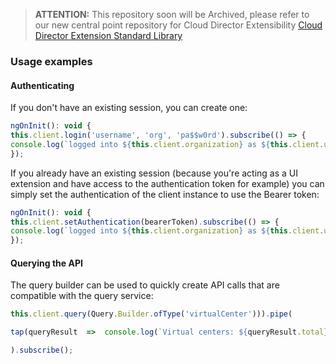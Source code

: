> **ATTENTION:** This repository soon will be Archived, please refer to our new central point repository for Cloud Director Extensibility [Cloud Director Extension Standard Library](https://github.com/vmware/cloud-director-extension-standard-library)

### Usage examples ###
#### Authenticating ####
If you don't have an existing session, you can create one:
```js
ngOnInit(): void {
this.client.login('username', 'org', 'pa$$w0rd').subscribe(() => {
console.log(`logged into ${this.client.organization} as ${this.client.username}`);
});
```

If you already have an existing session (because you're acting as a UI extension and have access to the authentication token for example) you can simply set the authentication of the client instance to use the Bearer token:
```js
ngOnInit(): void {
this.client.setAuthentication(bearerToken).subscribe(() => {
console.log(`logged into ${this.client.organization} as ${this.client.username}`);
});
```

#### Querying the API ####
The query builder can be used to quickly create API calls that are compatible with the query service:
```js
this.client.query(Query.Builder.ofType('virtualCenter'))).pipe(

tap(queryResult  =>  console.log(`Virtual centers: ${queryResult.total}`))

).subscribe();
```
